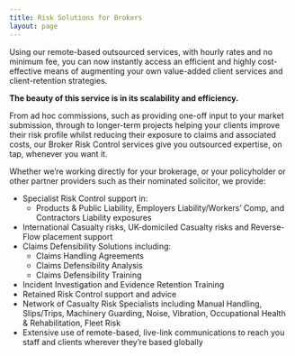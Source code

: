 ```yaml
---
title: Risk Solutions for Brokers
layout: page
---
```


Using our remote-based outsourced services, with hourly rates and no minimum fee, you can now instantly access an efficient and highly cost-effective means of augmenting your own value-added client services and client-retention strategies.

**The beauty of this service is in its scalability and efficiency.**

From ad hoc commissions, such as providing one-off input to your market submission, through to longer-term projects helping your clients improve their risk profile whilst reducing their exposure to claims and associated costs, our Broker Risk Control services give you outsourced expertise, on tap, whenever you want it.

Whether we’re working directly for your brokerage, or your policyholder or other partner providers such as their nominated solicitor, we provide:

* Specialist Risk Control support in:
    - Products & Public Liability, Employers Liability/Workers’ Comp, and Contractors Liability exposures
* International Casualty risks, UK-domiciled Casualty risks and Reverse-Flow placement support
* Claims Defensibility Solutions including:
    - Claims Handling Agreements
    - Claims Defensibility Analysis
    - Claims Defensibility Training
* Incident Investigation and Evidence Retention Training
* Retained Risk Control support and advice
* Network of Casualty Risk Specialists including Manual Handling, Slips/Trips, Machinery Guarding, Noise, Vibration, Occupational Health & Rehabilitation, Fleet Risk 
* Extensive use of remote-based, live-link communications to reach you staff and clients wherever they’re based globally
